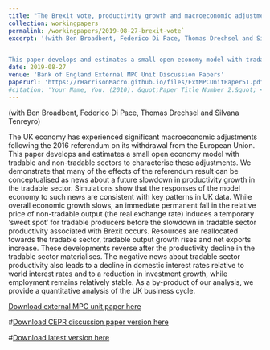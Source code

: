 ```yaml
---
title: "The Brexit vote, productivity growth and macroeconomic adjustments in the United Kingdom"
collection: workingpapers
permalink: /workingpapers/2019-08-27-brexit-vote`
excerpt: '(with Ben Broadbent, Federico Di Pace, Thomas Drechsel and Silvana Tenreyro)


This paper develops and estimates a small open economy model with tradable and non-tradable sectors to characterise the significant macroeconomic adjustments in the UK economy following the 2016 referendum on its withdrawal from the European Union. Many of the effects of the referendum result can be conceptualised as news about a future slowdown in productivity growth in the tradable sector. Simulations show that the responses of the model economy to such news are consistent with key patterns in UK data. While overall economic growth slows, an immediate permanent fall in the relative price of non-tradable output (the real exchange rate) induces a temporary ‘sweet spot’ for tradable producers before the slowdown in tradable sector productivity associated with Brexit occurs.'
date: 2019-08-27
venue: 'Bank of England External MPC Unit Discussion Papers'
paperurl: 'https://rHarrisonMacro.github.io/files/ExtMPCUnitPaper51.pdf'
#citation: 'Your Name, You. (2010). &quot;Paper Title Number 2.&quot; <i>Journal 1</i>. 1(2).'
---
```

(with Ben Broadbent, Federico Di Pace, Thomas Drechsel and Silvana Tenreyro)

The UK economy has experienced significant macroeconomic adjustments following the 2016 referendum on its withdrawal from the European Union. This paper develops and estimates a small open economy model with tradable and non-tradable sectors to characterise these adjustments. We demonstrate that many of the effects of the referendum result can be conceptualised as news about a future slowdown in productivity growth in the tradable sector. Simulations show that the responses of the model economy to such news are consistent with key patterns in UK data. While overall economic growth slows, an immediate permanent fall in the relative price of non-tradable output (the real exchange rate) induces a temporary ‘sweet spot’ for tradable producers before the slowdown in tradable sector productivity associated with Brexit occurs. Resources are reallocated towards the tradable sector, tradable output growth rises and net exports increase. These developments reverse after the productivity decline in the tradable sector materialises. The negative news about tradable sector productivity also leads to a decline in domestic interest rates relative to world interest rates and to a reduction in investment growth, while employment remains relatively stable. As a by-product of our analysis, we provide a quantitative analysis of the UK business cycle.

[Download external MPC unit paper here](https://rHarrisonMacro.github.io/files/ExtMPCUnitPaper51.pdf)

#[Download CEPR discussion paper version here](http://rHarrisonMacro.github.io/files/XXX.pdf)

#[Download latest version here](http://rHarrisonMacro.github.io/files/brexit-latest.pdf)
